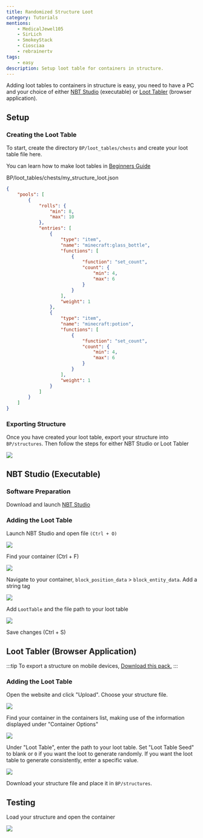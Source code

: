```yaml
---
title: Randomized Structure Loot
category: Tutorials
mentions:
    - MedicalJewel105
    - SirLich
    - SmokeyStack
    - Ciosciaa
    - rebrainertv
tags:
    - easy
description: Setup loot table for containers in structure.
---
```


Adding loot tables to containers in structure is easy, you need to have a PC and your choice of either [NBT Studio](https://github.com/tryashtar/nbt-studio/releases/download/v1.14.1/NbtStudio.exe) (executable) or [Loot Tabler](https://mcbe-essentials.github.io/structure-editor/loot-tabler) (browser application).

## Setup
### Creating the Loot Table

To start, create the directory `BP/loot_tables/chests` and create your loot table file here.

You can learn how to make loot tables in [Beginners Guide](/guide/loot-table)

<CodeHeader>BP/loot_tables/chests/my_structure_loot.json</CodeHeader>

```json
{
	"pools": [
		{
			"rolls": {
				"min": 8,
				"max": 10
			},
			"entries": [
				{
					"type": "item",
					"name": "minecraft:glass_bottle",
					"functions": [
						{
							"function": "set_count",
							"count": {
								"min": 4,
								"max": 6
							}
						}
					],
					"weight": 1
				},
				{
					"type": "item",
					"name": "minecraft:potion",
					"functions": [
						{
							"function": "set_count",
							"count": {
								"min": 4,
								"max": 6
							}
						}
					],
					"weight": 1
				}
			]
		}
	]
}
```

### Exporting Structure

Once you have created your loot table, export your structure into `BP/structures`. Then follow the steps for either NBT Studio or Loot Tabler

![](/assets/images/tutorials/randomised-structure-loot/export_structure.png)

## NBT Studio (Executable)
### Software Preparation

Download and launch [NBT Studio](https://github.com/tryashtar/nbt-studio/releases/download/v1.14.1/NbtStudio.exe)

### Adding the Loot Table

Launch NBT Studio and open file `(Ctrl + O)`

![](/assets/images/tutorials/randomised-structure-loot/open_file.png)

Find your container (Ctrl + F)

![](/assets/images/tutorials/randomised-structure-loot/find_container.png)

Navigate to your container, `block_position_data` > `block_entity_data`. Add a string tag

![](/assets/images/tutorials/randomised-structure-loot/add_string_tag1.png)

Add `LootTable` and the file path to your loot table

![](/assets/images/tutorials/randomised-structure-loot/add_string_tag2.png)

Save changes (Ctrl + S)

## Loot Tabler (Browser Application)

:::tip
To export a structure on mobile devices, [Download this pack.](https://mcpedl.com/export-structure-button-android-addon/)
:::

### Adding the Loot Table

Open the website and click "Upload". Choose your structure file.

![](/assets/images/tutorials/randomised-structure-loot/LootTable-step1.png)

Find your container in the containers list, making use of the information displayed under "Container Options"

![](/assets/images/tutorials/randomised-structure-loot/LootTable-step2.png)

Under "Loot Table", enter the path to your loot table. Set "Loot Table Seed" to blank or `0` if you want the loot to generate randomly. If you want the loot table to generate consistently, enter a specific value.

![](/assets/images/tutorials/randomised-structure-loot/LootTable-step3.png)

Download your structure file and place it in `BP/structures`.

## Testing

Load your structure and open the container

![](/assets/images/tutorials/randomised-structure-loot/test.png)
